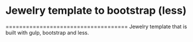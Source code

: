 # Jewelry template to bootstrap (less)
====================================
Jewelry template that is built with gulp, bootstrap and less.
